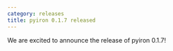 ```yaml
---
category: releases
title: pyiron 0.1.7 released
---
```

We are excited to announce the release of pyiron 0.1.7!